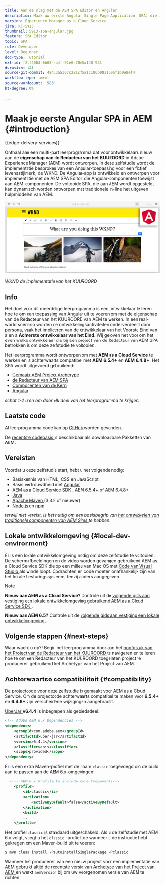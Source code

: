 ```yaml
---
title: Aan de slag met de AEM SPA Editor en Angular
description: Maak uw eerste Angular Single Page Application (SPA) die in Adobe Experience Manager en AEM met de WKND SPA kan worden bewerkt.
version: Experience Manager as a Cloud Service
jira: KT-5913
thumbnail: 5913-spa-angular.jpg
feature: SPA Editor
topic: SPA
role: Developer
level: Beginner
doc-type: Tutorial
exl-id: f2cf4063-0b08-4b4f-91e6-70e5a148f931
duration: 123
source-git-commit: 48433a5367c281cf5a1c106b08a1306f1b0e8ef4
workflow-type: tm+mt
source-wordcount: '583'
ht-degree: 0%

---
```


# Maak je eerste Angular SPA in AEM {#introduction}

{{edge-delivery-services}}

Onthaal aan een multi-part leerprogramma dat voor ontwikkelaars nieuw aan de **eigenschap van de Redacteur van het KUUROORD** in Adobe Experience Manager (AEM) wordt ontworpen. In deze zelfstudie wordt de implementatie besproken van een Angular-toepassing voor een fictief levensstijlmerk, de WKND. De Angular-app is ontwikkeld en ontworpen voor implementatie met de AEM SPA Editor, die Angular-componenten toewijst aan AEM-componenten. De voltooide SPA, die aan AEM wordt opgesteld, kan dynamisch worden ontworpen met traditionele in-line het uitgeven hulpmiddelen van AEM.

![ Definitief Uitgevoerde SPA ](assets/wknd-spa-implementation.png)

*WKND de Implementatie van het KUUROORD*

## Info

Het doel voor dit meerdelige leerprogramma is een ontwikkelaar te leren hoe te om een toepassing van Angular uit te voeren om met de eigenschap van de Redacteur van het KUUROORD van AEM te werken. In een real-world scenario worden de ontwikkelingsactiviteiten onderverdeeld door persona, vaak het impliceren van de ontwikkelaar van het Voorste Eind van a **&#x200B;**&#x200B;en a **Achterste ontwikkelaar van het Eind**. Wij geloven het voor om het even welke ontwikkelaar die bij een project van de Redacteur van AEM SPA betrokken is om deze zelfstudie te voltooien.

Het leerprogramma wordt ontworpen om met **AEM as a Cloud Service** te werken en is achterwaarts compatibel met **AEM 6.5.4+** en **AEM 6.4.8+**. Het SPA wordt uitgevoerd gebruikend:

* [ Gemaakt AEM Project Archetype ](https://experienceleague.adobe.com/docs/experience-manager-core-components/using/developing/archetype/overview.html)
* [ de Redacteur van AEM SPA ](https://experienceleague.adobe.com/docs/experience-manager-65/developing/headless/spas/spa-walkthrough.html#content-editing-experience-with-spa)
* [ Componenten van de Kern ](https://experienceleague.adobe.com/docs/experience-manager-core-components/using/introduction.html)
* [ Angular ](https://angular.io/)

*schat 1-2 uren om door elk deel van het leerprogramma te krijgen.*

## Laatste code

Al leerprogramma code kan op [ GitHub ](https://github.com/adobe/aem-guides-wknd-spa) worden gevonden.

De [ recentste codebasis ](https://github.com/adobe/aem-guides-wknd-spa/releases) is beschikbaar als downloadbare Pakketten van AEM.

## Vereisten

Voordat u deze zelfstudie start, hebt u het volgende nodig:

* Basiskennis van HTML, CSS en JavaScript
* Basis vertrouwdheid met [ Angular ](https://angular.io/)
* [ AEM as a Cloud Service SDK ](https://experienceleague.adobe.com/docs/experience-manager-learn/cloud-service/local-development-environment-set-up/aem-runtime.html#download-the-aem-as-a-cloud-service-sdk), [ AEM 6.5.4+ ](https://helpx.adobe.com/experience-manager/aem-releases-updates.html#65) of [ AEM 6.4.8+ ](https://helpx.adobe.com/experience-manager/aem-releases-updates.html#64)
* [ Java ](https://downloads.experiencecloud.adobe.com/content/software-distribution/en/general.html)
* [ Apache Maven ](https://maven.apache.org/) (3.3.9 of nieuwer)
* [ Node.js ](https://nodejs.org/en/) en [ npm ](https://www.npmjs.com/)

*terwijl niet vereist, is het nuttig om een basisbegrip van [ het ontwikkelen van traditionele componenten van AEM Sites ](https://experienceleague.adobe.com/docs/experience-manager-learn/getting-started-wknd-tutorial-develop/overview.html) te hebben.*

## Lokale ontwikkelomgeving {#local-dev-environment}

Er is een lokale ontwikkelomgeving nodig om deze zelfstudie te voltooien. De schermafbeeldingen en de video worden gevangen gebruikend AEM as a Cloud Service SDK die op een milieu van Mac OS met [ Code van Visual Studio ](https://code.visualstudio.com/) als winde loopt. Opdrachten en code moeten onafhankelijk zijn van het lokale besturingssysteem, tenzij anders aangegeven.

>[!NOTE]
>
> **Nieuw aan AEM as a Cloud Service?** Controle uit de [ volgende gids aan vestiging een lokale ontwikkelomgeving gebruikend AEM as a Cloud Service SDK ](https://experienceleague.adobe.com/docs/experience-manager-learn/cloud-service/local-development-environment-set-up/overview.html).
>
> **Nieuw aan AEM 6.5?** Controle uit de [ volgende gids aan vestiging een lokale ontwikkelomgeving ](https://experienceleague.adobe.com/docs/experience-manager-learn/foundation/development/set-up-a-local-aem-development-environment.html).

## Volgende stappen {#next-steps}

Waar wacht u op?! Begin het leerprogramma door aan het [ hoofdstuk van het Project van de Redacteur van het KUUROORD ](create-project.md) te navigeren en te leren hoe te om een Redacteur van het KUUROORD toegelaten project te produceren gebruikend het Archetype van het Project van AEM.

## Achterwaartse compatibiliteit {#compatibility}

De projectcode voor deze zelfstudie is gemaakt voor AEM as a Cloud Service. Om de projectcode achterwaarts compatibel te maken voor **6.5.4+** en **6.4.8+** zijn verscheidene wijzigingen aangebracht.

[ UberJar ](https://experienceleague.adobe.com/docs/experience-manager-65/developing/devtools/ht-projects-maven.html#what-is-the-uberjar) **v6.4.4** is inbegrepen als gebiedsdeel:

```xml
<!-- Adobe AEM 6.x Dependencies -->
<dependency>
    <groupId>com.adobe.aem</groupId>
    <artifactId>uber-jar</artifactId>
    <version>6.4.4</version>
    <classifier>apis</classifier>
    <scope>provided</scope>
</dependency>
```

Er is een extra Maven-profiel met de naam `classic` toegevoegd om de build aan te passen aan de AEM 6.x-omgevingen:

```xml
  <!-- AEM 6.x Profile to include Core Components-->
    <profile>
        <id>classic</id>
        <activation>
            <activeByDefault>false</activeByDefault>
        </activation>
        <build>
        ...
    </profile>
```

Het profiel `classic` is standaard uitgeschakeld. Als u de zelfstudie met AEM 6.x volgt, voegt u het `classic` -profiel toe wanneer u de instructie hebt gekregen om een Maven-build uit te voeren:

```shell
$ mvn clean install -PautoInstallSinglePackage -Pclassic
```

Wanneer het produceren van een nieuw project voor een implementatie van AEM gebruikt altijd de recentste versie van [ Archetype van het Project van AEM ](https://github.com/adobe/aem-project-archetype) en werkt `aemVersion` bij om uw voorgenomen versie van AEM te richten.
